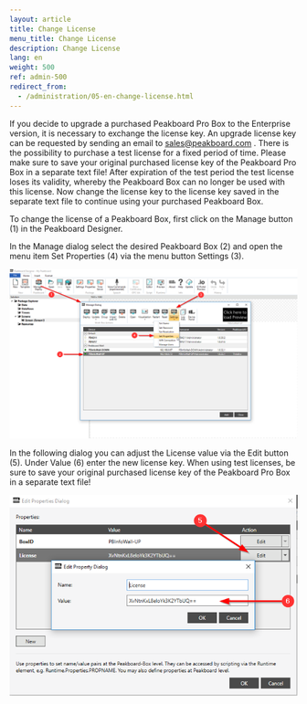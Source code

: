 ```yaml
---
layout: article
title: Change License
menu_title: Change License
description: Change License
lang: en
weight: 500
ref: admin-500
redirect_from:
  - /administration/05-en-change-license.html
---
```


If you decide to upgrade a purchased Peakboard Pro Box to the Enterprise version, it is necessary to exchange the license key.
An upgrade license key can be requested by sending an email to sales@peakboard.com .
There is the possibility to purchase a test license for a fixed period of time. Please make sure to save your original purchased license key of the Peakboard Pro Box in a separate text file!
After expiration of the test period the test license loses its validity, whereby the Peakboard Box can no longer be used with this license. Now change the license key to the license key saved in the separate text file to continue using your purchased Peakboard Box.

To change the license of a Peakboard Box, first click on the Manage button (1) in the Peakboard Designer.

In the Manage dialog select the desired Peakboard Box (2) and open the menu item Set Properties (4) via the menu button Settings (3).

![Manage Dialog](/assets/images/admin/license/manage-dialog.png)

In the following dialog you can adjust the License value via the Edit button (5). Under Value (6) enter the new license key.
When using test licenses, be sure to save your original purchased license key of the Peakboard Pro Box in a separate text file!

![Edit Properties Dialog](/assets/images/admin/license/edit-license.png)
